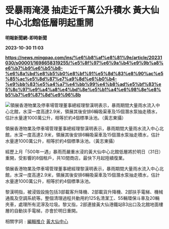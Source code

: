 # 受暴雨淹浸 抽走近千萬公升積水 黃大仙中心北館低層明起重開
**明報新聞網-即時新聞**

**2023-10-30 11:03**

**https://news.mingpao.com/ins/%e6%b8%af%e8%81%9e/article/20231030/s00001/1698658319255/%e5%8f%97%e6%9a%b4%e9%9b%a8%e6%b7%b9%e6%b5%b8-%e6%8a%bd%e8%b5%b0%e8%bf%91%e5%8d%83%e8%90%ac%e5%85%ac%e5%8d%87%e7%a9%8d%e6%b0%b4-%e9%bb%83%e5%a4%a7%e4%bb%99%e4%b8%ad%e5%bf%83%e5%8c%97%e9%a4%a8%e4%bd%8e%e5%b1%a4%e6%98%8e%e8%b5%b7%e9%87%8d%e9%96%8b**

![領展香港物業及停車場管理董事總經理黎漢明表示，暴雨期間大量雨水流入中心北館，水深一度高達2.9米，領展其後安排6輛吸渠車及15個潛水泵抽走積水，估計水量達1000萬公升，相等於約4個標準泳池。（黃志東攝）](https://fs.mingpao.com/ins/20231030/s00001/ff262580f4ee8e26f37f89b063888a0f.jpg)

領展香港物業及停車場管理董事總經理黎漢明表示，暴雨期間大量雨水流入中心北館，水深一度高達2.9米，領展其後安排6輛吸渠車及15個潛水泵抽走積水，估計水量達1000萬公升，相等於約4個標準泳池。（黃志東攝）

經歷上月「500年一遇」暴雨而嚴重水浸的黃大仙中心北館低層將於明日（31日）重開，受影響的8個租戶，共10間商店，最快下月起陸續復業。

領展香港物業及停車場管理董事總經理黎漢明表示，暴雨期間大量雨水流入中心北館，水深一度高達2.9米，領展其後安排6輛吸渠車及15個潛水泵抽走積水，估計水量達1000萬公升，相等於約4個標準泳池。

黎漢明指，被浸毁設施包括3部載客升降機、2部載貨升降機、2部扶手電梯、機械通風及空調系統等。整個清理過程共動用約125名清潔工、55輛環保斗車及20輛夾車，處理所有泥濘及垃圾。黎又指，2部連接黃大仙港鐵站B3出口及北館地面樓層的自動扶手電梯，亦會於明日重開。

相關字詞﹕[編輯推介](https://news.mingpao.com/ins/%e6%b8%af%e8%81%9e/article/20231030/s00001/php/search2.php?pnssection=all&inssection=all&searchtype=A&keywords=%E7%B7%A8%E8%BC%AF%E6%8E%A8%E4%BB%8B) [黃大仙中心](https://news.mingpao.com/ins/%e6%b8%af%e8%81%9e/article/20231030/s00001/php/search2.php?pnssection=all&inssection=all&searchtype=A&keywords=%E9%BB%83%E5%A4%A7%E4%BB%99%E4%B8%AD%E5%BF%83)
